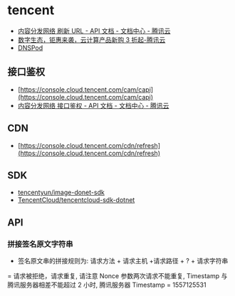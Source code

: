 # tencent

- [内容分发网络 刷新 URL - API 文档 - 文档中心 - 腾讯云](https://cloud.tencent.com/document/product/228/3946)
- [数字生态，钜惠来袭，云计算产品新购 3 折起-腾讯云](https://cloud.tencent.com/act/mid-year?from=10688#cdn)
- [DNSPod](https://www.dnspod.cn/console/dashboard)

## 接口鉴权

- [https://console.cloud.tencent.com/cam/capi](https://console.cloud.tencent.com/cam/capi)
- [内容分发网络 接口鉴权 - API 文档 - 文档中心 - 腾讯云](https://cloud.tencent.com/document/product/228/30979)

## CDN

- [https://console.cloud.tencent.com/cdn/refresh](https://console.cloud.tencent.com/cdn/refresh)

## SDK

- [tencentyun/image-donet-sdk](https://github.com/tencentyun/image-donet-sdk)
- [TencentCloud/tencentcloud-sdk-dotnet](https://github.com/TencentCloud/tencentcloud-sdk-dotnet)

## API

### 拼接签名原文字符串

- 签名原文串的拼接规则为: 请求方法 + 请求主机 +请求路径 + ? + 请求字符串

= 请求被拒绝，请求重复, 请注意 Nonce 参数两次请求不能重复, Timestamp 与腾讯服务器相差不能超过 2 小时, 腾讯服务器 Timestamp = 1557125531
